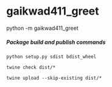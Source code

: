 # gaikwad411_greet

python -m gaikwad411_greet

##### Package build and publish commands
```python setup.py sdist bdist_wheel```

```twine check dist/*```

```twine upload --skip-existing dist/*```



